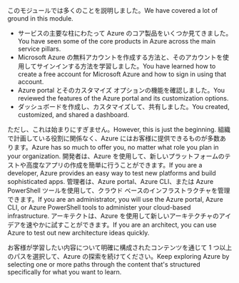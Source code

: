 <span data-ttu-id="5dc3a-101">このモジュールでは多くのことを説明しました。</span><span class="sxs-lookup"><span data-stu-id="5dc3a-101">We have covered a lot of ground in this module.</span></span> 

- <span data-ttu-id="5dc3a-102">サービスの主要な柱にわたって Azure のコア製品をいくつか見てきました。</span><span class="sxs-lookup"><span data-stu-id="5dc3a-102">You have seen some of the core products in Azure across the main service pillars.</span></span>
- <span data-ttu-id="5dc3a-103">Microsoft Azure の無料アカウントを作成する方法と、そのアカウントを使用してサインインする方法を学習しました。</span><span class="sxs-lookup"><span data-stu-id="5dc3a-103">You have learned how to create a free account for Microsoft Azure and how to sign in using that account.</span></span> 
- <span data-ttu-id="5dc3a-104">Azure portal とそのカスタマイズ オプションの機能を確認しました。</span><span class="sxs-lookup"><span data-stu-id="5dc3a-104">You reviewed the features of the Azure portal and its customization options.</span></span> 
- <span data-ttu-id="5dc3a-105">ダッシュボードを作成し、カスタマイズして、共有しました。</span><span class="sxs-lookup"><span data-stu-id="5dc3a-105">You created, customized, and shared a dashboard.</span></span>

<span data-ttu-id="5dc3a-106">ただし、これは始まりにすぎません。</span><span class="sxs-lookup"><span data-stu-id="5dc3a-106">However, this is just the beginning.</span></span> <span data-ttu-id="5dc3a-107">組織で計画している役割に関係なく、Azure にはお客様に提供できるものが多数あります。</span><span class="sxs-lookup"><span data-stu-id="5dc3a-107">Azure has so much to offer you, no matter what role you plan in your organization.</span></span> <span data-ttu-id="5dc3a-108">開発者は、Azure を使用して、新しいプラットフォームのテストや高度なアプリの作成を簡単に行うことができます。</span><span class="sxs-lookup"><span data-stu-id="5dc3a-108">If you are a developer, Azure provides an easy way to test new platforms and build sophisticated apps.</span></span> <span data-ttu-id="5dc3a-109">管理者は、Azure portal、Azure CLI、または Azure PowerShell ツールを使用して、クラウド ベースのインフラストラクチャを管理できます。</span><span class="sxs-lookup"><span data-stu-id="5dc3a-109">If you are an administrator, you will use the Azure portal, Azure CLI, or Azure PowerShell tools to administer your cloud-based infrastructure.</span></span> <span data-ttu-id="5dc3a-110">アーキテクトは、Azure を使用して新しいアーキテクチャのアイデアを速やかに試すことができます。</span><span class="sxs-lookup"><span data-stu-id="5dc3a-110">If you are an architect, you can use Azure to test out new architecture ideas quickly.</span></span>

<span data-ttu-id="5dc3a-111">お客様が学習したい内容について明確に構成されたコンテンツを通じて 1 つ以上のパスを選択して、Azure の探索を続けてください。</span><span class="sxs-lookup"><span data-stu-id="5dc3a-111">Keep exploring Azure by selecting one or more paths through the content that's structured specifically for what you want to learn.</span></span>